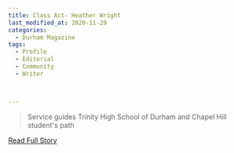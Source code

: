 ```yaml
---
title: Class Act- Heather Wright
last_modified_at: 2020-11-29
categories:
  - Durham Magazine
tags:
  - Profile
  - Editorial 
  - Community
  - Writer



---
```


> Service guides Trinity High School of Durham and Chapel Hill student's path

<a href="https://issuu.com/shannonmedia/docs/dma17_issuu/48" target="_blank">Read Full Story</a>
